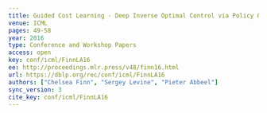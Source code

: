 ```yaml
---
title: Guided Cost Learning - Deep Inverse Optimal Control via Policy Optimization.
venue: ICML
pages: 49-58
year: 2016
type: Conference and Workshop Papers
access: open
key: conf/icml/FinnLA16
ee: http://proceedings.mlr.press/v48/finn16.html
url: https://dblp.org/rec/conf/icml/FinnLA16
authors: ["Chelsea Finn", "Sergey Levine", "Pieter Abbeel"]
sync_version: 3
cite_key: conf/icml/FinnLA16
---
```

